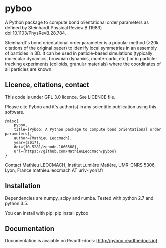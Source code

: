 # pyboo
A Python package to compute bond orientational order parameters as defined by Steinhardt Physical Review B (1983) doi:10.1103/PhysRevB.28.784.

Steinhardt's bond orientational order parameter is a popular method (>20k citations of the original paper) to identify local symmetries in an assembly of particles in 3D. It can be used in particle-based simulations (typically molecular dynamics, brownian dynamics, monte-carlo, etc.) or in particle-tracking experiments (colloids, granular materials) where the coordinates of all particles are known.

## Licence, citations, contact

This code is under GPL 3.0 licence. See LICENCE file.

Please cite Pyboo and it's author(s) in any scientific publication using this software.

```
@misc{
    pyboo, 
    title={Pyboo: A Python package to compute bond orientational order parameters},
    author={Mathieu Leocmach}, 
    year={2017},
    doi={10.5281/zenodo.1066568},
    url={https://github.com/MathieuLeocmach/pyboo}
}
```

Contact
    Mathieu LEOCMACH, Institut Lumière Matière, UMR-CNRS 5306, Lyon, France
    mathieu.leocmach AT univ-lyon1.fr
    

## Installation

Dependencies are numpy, scipy and numba. Tested with python 2.7 and python 3.5.

You can install with pip:
    pip install pyboo


## Documentation

Documentation is avaiable on Readthedocs: [http://pyboo.readthedocs.io]
